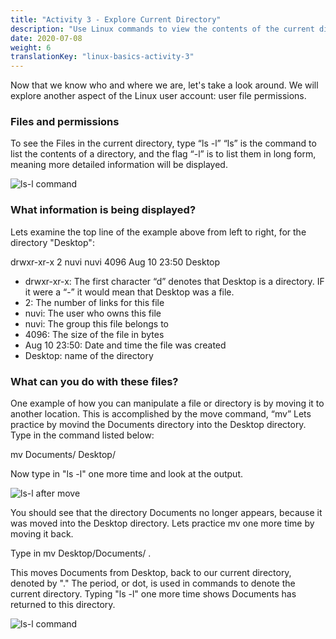 ```yaml
---
title: "Activity 3 - Explore Current Directory"
description: "Use Linux commands to view the contents of the current directory"
date: 2020-07-08
weight: 6
translationKey: "linux-basics-activity-3"
---
```


Now that we know who and where we are, let's take a look around. We will explore another aspect of the Linux user account: user file permissions.

### Files and permissions

To see the Files in the current directory, type “ls -l”
“ls” is the command to list the contents of a directory, and the flag “-l” is to list them in long form, meaning more detailed information will be displayed.

![ls-l command](../images/03_ls-l.png?classes=border,shadow)

### What information is being displayed?

Lets examine the top line of the example above from left to right, for the directory "Desktop":

drwxr-xr-x 2 nuvi nuvi 4096 Aug 10 23:50 Desktop

- drwxr-xr-x: The first character “d” denotes that Desktop is a directory. IF it were a “-” it would mean that Desktop was a file.
- 2: The number of links for this file
- nuvi: The user who owns this file
- nuvi: The group this file belongs to
- 4096: The size of the file in bytes
- Aug 10 23:50: Date and time the file was created
- Desktop: name of the directory

### What can you do with these files?

One example of how you can manipulate a file or directory is by moving it to another location. This is accomplished by the move command, “mv” Lets practice by movind the Documents directory into the Desktop directory. Type in the command listed below:

mv Documents/ Desktop/

Now type in "ls -l" one more time and look at the output.

![ls-l after move](../images/03_ls-l_after_move.PNG?classes=border,shadow)

You should see that the directory Documents no longer appears, because it was moved into the Desktop directory. Lets practice mv one more time by moving it back. 

Type in mv Desktop/Documents/ .

This moves Documents from Desktop, back to our current directory, denoted by "." The period, or dot, is used in commands to denote the current directory. Typing "ls -l" one more time shows Documents has returned to this directory. 

![ls-l command](../images/03_ls-l.png?classes=border,shadow)